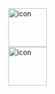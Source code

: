 <div style="display: flex; align-items: flex-start;"><img src="https://techstack-generator.vercel.app/java-icon.svg" alt="icon" width="77" height="77" align='center'/></div>
<div style="display: flex; align-items: flex-start;"><img src="https://techstack-generator.vercel.app/python-icon.svg" alt="icon" width="77" height="77" align='center'/></div>

<!--
**Samoyed-02/Samoyed-02** is a ✨ _special_ ✨ repository because its `README.md` (this file) appears on your GitHub profile.

Here are some ideas to get you started:

- 🔭 I’m currently working on ...
- 🌱 I’m currently learning ...
- 👯 I’m looking to collaborate on ...
- 🤔 I’m looking for help with ...
- 💬 Ask me about ...
- 📫 How to reach me: ...
- 😄 Pronouns: ...
- ⚡ Fun fact: ...
-->
